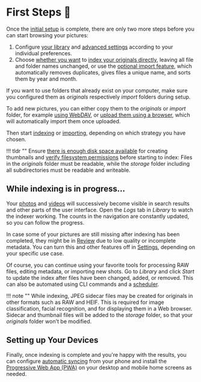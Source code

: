 # First Steps 👣

Once the [initial setup](../getting-started/index.md) is complete, there are only two more steps before you can start browsing your pictures:

1. Configure [your library](settings/library.md) and [advanced settings](settings/advanced.md) according to your individual preferences.
2. Choose [whether you want](library/index.md) to [index your originals directly](library/originals.md), leaving all file and folder names unchanged, or use the [optional import feature](library/import.md), which automatically removes duplicates, gives files a unique name, and sorts them by year and month.

If you want to use folders that already exist on your computer, make sure you configured them as *originals* respectively *import* folders during setup.

To add new pictures, you can either copy them to the *originals* or *import* folder, for example [using WebDAV](sync/webdav.md), or [upload them using a browser](library/upload.md), which will automatically import them once uploaded.

Then start [indexing](library/originals.md) or [importing](library/import.md), depending on which strategy you have chosen.

!!! tldr ""
    Ensure [there is enough disk space available](../getting-started/troubleshooting/docker.md#disk-space) for creating thumbnails and [verify filesystem permissions](../getting-started/troubleshooting/docker.md#file-permissions) before starting to index: Files in the *originals* folder must be readable, while the *storage* folder including all subdirectories must be readable and writeable.

## While indexing is in progress...

Your [photos](search/index.md) and [videos](organize/video.md) will
successively become visible in search results and other parts of the user interface.
Open the *Logs* tab in *Library* to watch the indexer working.
The counts in the navigation are constantly updated, so you can follow the progress.

In case some of your pictures are still missing after indexing has been completed,
they might be in [Review](organize/review.md) due to low quality or incomplete metadata.
You can turn this and other features off in [Settings](settings/general.md),
depending on your specific use case.

Of course, you can continue using your favorite tools for processing RAW files, editing metadata,
or importing new shots. Go to *Library* and click *Start* to update the index after files have been
changed, added, or removed. This can also be automated using CLI commands and a [scheduler](https://dl.photoprism.app/docker/scheduler/).

!!! note ""
    While indexing, JPEG sidecar files may be created for originals in other formats such as RAW and HEIF. This is required for image classification, facial recognition, and for displaying them in a Web browser. Sidecar and thumbnail files will be added to the *storage* folder, so that your *originals* folder won't be modified.

## Setting up Your Devices

Finally, once indexing is complete and you're happy with the results, you can configure [automatic syncing](sync/mobile-devices.md) from your phone and install the [Progressive Web App (PWA)](pwa.md) on your desktop and mobile home screens as needed.
